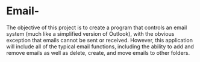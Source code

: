 # Email- 
The objective of this project is to create a program that controls an email system (much like a simplified version of Outlook), with the obvious exception that emails cannot be sent or received. However, this application will include all of the typical email functions, including the ability to add and remove emails as well as delete, create, and move emails to other folders. 
